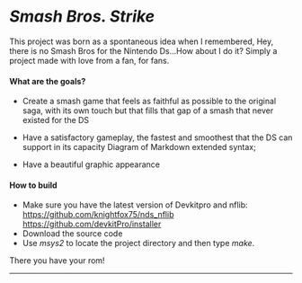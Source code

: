 # ***Smash Bros. Strike***

This project was born as a spontaneous idea when I remembered, Hey, there is no Smash Bros for the Nintendo Ds...How about I do it?
Simply a project made with love from a fan, for fans.

#### What are the goals?


- Create a smash game that feels as faithful as possible to the original saga, with its own touch but that fills that gap of a smash that never existed for the DS

- Have a satisfactory gameplay, the fastest and smoothest that the DS can support in its capacity Diagram of Markdown extended syntax;

- Have a beautiful graphic appearance

#### How to build

- Make sure you have the latest version of Devkitpro and nflib:
https://github.com/knightfox75/nds_nflib
https://github.com/devkitPro/installer
- Download the source code
- Use *msys2* to locate the project directory and then type *make*.

There you have your rom!

------------
